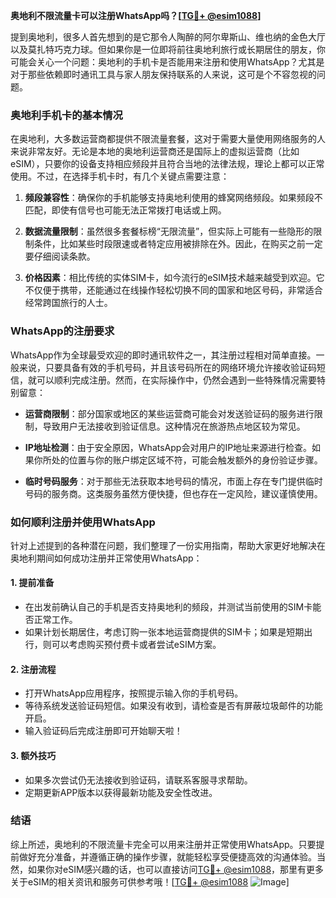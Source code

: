 **奥地利不限流量卡可以注册WhatsApp吗？[[TG💪+ @esim1088](https://t.me/s/esim1088)]**

提到奥地利，很多人首先想到的是它那令人陶醉的阿尔卑斯山、维也纳的金色大厅以及莫扎特巧克力球。但如果你是一位即将前往奥地利旅行或长期居住的朋友，你可能会关心一个问题：奥地利的手机卡是否能用来注册和使用WhatsApp？尤其是对于那些依赖即时通讯工具与家人朋友保持联系的人来说，这可是个不容忽视的问题。

### 奥地利手机卡的基本情况

在奥地利，大多数运营商都提供不限流量套餐，这对于需要大量使用网络服务的人来说非常友好。无论是本地的奥地利运营商还是国际上的虚拟运营商（比如eSIM），只要你的设备支持相应频段并且符合当地的法律法规，理论上都可以正常使用。不过，在选择手机卡时，有几个关键点需要注意：

1. **频段兼容性**：确保你的手机能够支持奥地利使用的蜂窝网络频段。如果频段不匹配，即使有信号也可能无法正常拨打电话或上网。
   
2. **数据流量限制**：虽然很多套餐标榜“无限流量”，但实际上可能有一些隐形的限制条件，比如某些时段限速或者特定应用被排除在外。因此，在购买之前一定要仔细阅读条款。

3. **价格因素**：相比传统的实体SIM卡，如今流行的eSIM技术越来越受到欢迎。它不仅便于携带，还能通过在线操作轻松切换不同的国家和地区号码，非常适合经常跨国旅行的人士。

### WhatsApp的注册要求

WhatsApp作为全球最受欢迎的即时通讯软件之一，其注册过程相对简单直接。一般来说，只要具备有效的手机号码，并且该号码所在的网络环境允许接收验证码短信，就可以顺利完成注册。然而，在实际操作中，仍然会遇到一些特殊情况需要特别留意：

- **运营商限制**：部分国家或地区的某些运营商可能会对发送验证码的服务进行限制，导致用户无法接收到验证信息。这种情况在旅游热点地区较为常见。
  
- **IP地址检测**：由于安全原因，WhatsApp会对用户的IP地址来源进行检查。如果你所处的位置与你的账户绑定区域不符，可能会触发额外的身份验证步骤。

- **临时号码服务**：对于那些无法获取本地号码的情况，市面上存在专门提供临时号码的服务商。这类服务虽然方便快捷，但也存在一定风险，建议谨慎使用。

### 如何顺利注册并使用WhatsApp

针对上述提到的各种潜在问题，我们整理了一份实用指南，帮助大家更好地解决在奥地利期间如何成功注册并正常使用WhatsApp：

#### 1. 提前准备
- 在出发前确认自己的手机是否支持奥地利的频段，并测试当前使用的SIM卡能否正常工作。
- 如果计划长期居住，考虑订购一张本地运营商提供的SIM卡；如果是短期出行，则可以考虑购买预付费卡或者尝试eSIM方案。

#### 2. 注册流程
- 打开WhatsApp应用程序，按照提示输入你的手机号码。
- 等待系统发送验证码短信。如果没有收到，请检查是否有屏蔽垃圾邮件的功能开启。
- 输入验证码后完成注册即可开始聊天啦！

#### 3. 额外技巧
- 如果多次尝试仍无法接收到验证码，请联系客服寻求帮助。
- 定期更新APP版本以获得最新功能及安全性改进。

### 结语

综上所述，奥地利的不限流量卡完全可以用来注册并正常使用WhatsApp。只要提前做好充分准备，并遵循正确的操作步骤，就能轻松享受便捷高效的沟通体验。当然，如果你对eSIM感兴趣的话，也可以直接访问[TG💪+ @esim1088](https://t.me/s/esim1088)，那里有更多关于eSIM的相关资讯和服务可供参考哦！[[TG💪+ @esim1088](https://t.me/s/esim1088) ![Image](https://i.postimg.cc/4NQfJmqS/Snipaste-2025-05-13-00-14-12.png)]
